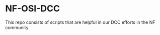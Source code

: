# NF-OSI-DCC

This repo consists of scripts that are helpful in our DCC efforts in the NF community
